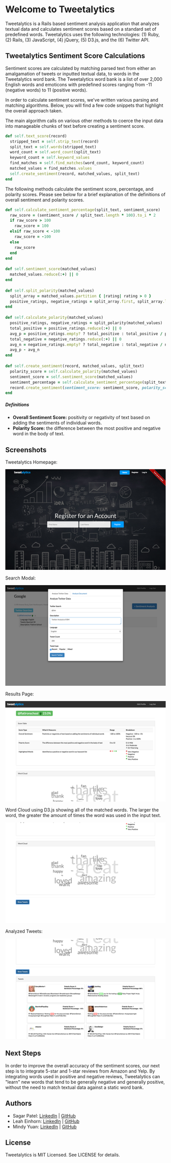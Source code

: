 # Welcome to Tweetalytics

Tweetalytics is a Rails based sentiment analysis application that analyzes textual data and calculates sentiment scores based on a standard set of predefined words. Tweetalytics uses the following technologies: (1) Ruby, (2) Rails, (3) JavaScript, (4) jQuery, (5) D3.js, and the (6) Twitter API.

## Tweetalytics Sentiment Score Calculations

Sentiment scores are calculated by matching parsed text from either an amalgamation of tweets or inputted textual data, to words in the Tweetalytics word bank. The Tweetalytics word bank is a list of over 2,000 English words and emoticons with predefined scores ranging from -11 (negative words) to 11 (positive words).

In order to calculate sentiment scores, we've written various parsing and matching algorithms. Below, you will find a few code snippets that highlight the overall approach taken.

The main algorithm calls on various other methods to coerce the input data into manageable chunks of text before creating a sentiment score.

```ruby
def self.text_score(record)
  stripped_text = self.strip_text(record)
  split_text = self.words(stripped_text)
  word_count = self.word_count(split_text)
  keyword_count = self.keyword_values
  find_matches = self.find_matches(word_count, keyword_count)
  matched_values = find_matches.values
  self.create_sentiment(record, matched_values, split_text)
end
```
The following methods calculate the sentiment score, percentage, and polarity scores. Please see below for a brief explanation of the definitions of overall sentiment and polarity scores.

```ruby
def self.calculate_sentiment_percentage(split_text, sentiment_score)
  raw_score = (sentiment_score / split_text.length * 100).to_i * 2
  if raw_score > 100
    raw_score = 100
  elsif raw_score < -100
    raw_score = -100
  else
    raw_score
  end
end

def self.sentiment_score(matched_values)
  matched_values.reduce(:+) || 0
end

def self.split_polarity(matched_values)
  split_array = matched_values.partition { |rating| rating > 0 }
  positive_ratings, negative_ratings = split_array.first, split_array.last
end

def self.calculate_polarity(matched_values)
  positive_ratings, negative_ratings = split_polarity(matched_values)
  total_positive = positive_ratings.reduce(:+) || 0
  avg_p = positive_ratings.empty? ? total_positive : total_positive / positive_ratings.length
  total_negative = negative_ratings.reduce(:+) || 0
  avg_n = negative_ratings.empty? ? total_negative : total_negative / negative_ratings.length
  avg_p - avg_n
end

def self.create_sentiment(record, matched_values, split_text)
  polarity_score = self.calculate_polarity(matched_values)
  sentiment_score = self.sentiment_score(matched_values)
  sentiment_percentage = self.calculate_sentiment_percentage(split_text, sentiment_score)
  record.create_sentiment(sentiment_score: sentiment_score, polarity_score: polarity_score, sentiment_percentage: sentiment_percentage)
end
```

##### Definitions
* **Overall Sentiment Score:** positivity or negativity of text based on adding the sentiments of individual words.
* **Polarity Score:** the difference between the most positive and negative word in the body of text.

## Screenshots

Tweetalytics Homepage:

![homepage](app/assets/images/homepage.png "Homepage")

Search Modal:

![search](app/assets/images/search.png "Search")

Results Page:

![search_results](app/assets/images/search_results.png "Search Results")

Word Cloud using D3.js showing all of the matched words. The larger the word, the greater the amount of times the word was used in the input text.

![d3](app/assets/images/d3.png "D3")

Analyzed Tweets:

![show_tweets](app/assets/images/show_tweets.png "Show Tweets")

## Next Steps

In order to improve the overall accuracy of the sentiment scores, our next step is to integrate 5-star and 1-star reviews from Amazon and Yelp. By integrating words used in positive and negative reviews, Tweetalytics can "learn" new words that tend to be generally negative and generally positive, without the need to match textual data against a static word bank.

## Authors

* Sagar Patel: [LinkedIn](www.linkedin.com/in/patelsagar) | [GitHub](github.com/sagarpatel8384)
* Leah Einhorn: [LinkedIn](https://www.linkedin.com/in/leaheinhorn) | [GitHub](github.com/itsatype)
* Mindy Yuan: [LinkedIn](www.linkedin.com/in/mindy-yuan-53218044) | [GitHub](github.com/mindyyuan)

## License

Tweetalytics is MIT Licensed. See LICENSE for details.
